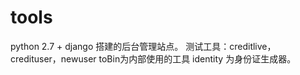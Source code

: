 # tools
python 2.7 + django 搭建的后台管理站点。
测试工具：creditlive，credituser，newuser toBin为内部使用的工具
         identity 为身份证生成器。
